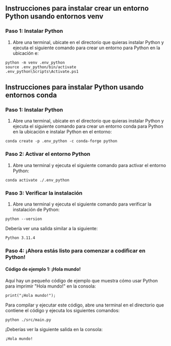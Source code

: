 ## Instrucciones para instalar crear un entorno Python usando entornos venv

### Paso 1: Instalar Python

1. Abre una terminal, ubicate en el directorio que quieras instalar Python y ejecuta el siguiente comando para crear un entorno para Python en la ubicación e:

```
python -m venv .env_python
source .env_python/bin/activate
.env_python\Scripts\Activate.ps1
```

## Instrucciones para instalar Python usando entornos conda

### Paso 1: Instalar Python

1. Abre una terminal, ubicate en el directorio que quieras instalar Python y ejecuta el siguiente comando para crear un entorno conda para Python en la ubicación e instalar Python en el entorno:

```
conda create -p .env_python -c conda-forge python
```

### Paso 2: Activar el entorno Python

1. Abre una terminal y ejecuta el siguiente comando para activar el entorno Python:

```
conda activate ./.env_python
```

### Paso 3: Verificar la instalación

1. Abre una terminal y ejecuta el siguiente comando para verificar la instalación de Python:

```
python --version
```

Debería ver una salida similar a la siguiente:

```
Python 3.11.4
```

### Paso 4: ¡Ahora estás listo para comenzar a codificar en Python!

#### Código de ejemplo 1: ¡Hola mundo!

Aquí hay un pequeño código de ejemplo que muestra cómo usar Python para imprimir "Hola mundo!" en la consola:

```
print("¡Hola mundo!");
```

Para compilar y ejecutar este código, abre una terminal en el directorio que contiene el código y ejecuta los siguientes comandos:

```
python ./src/main.py
```

¡Deberías ver la siguiente salida en la consola:

```
¡Hola mundo!
```
